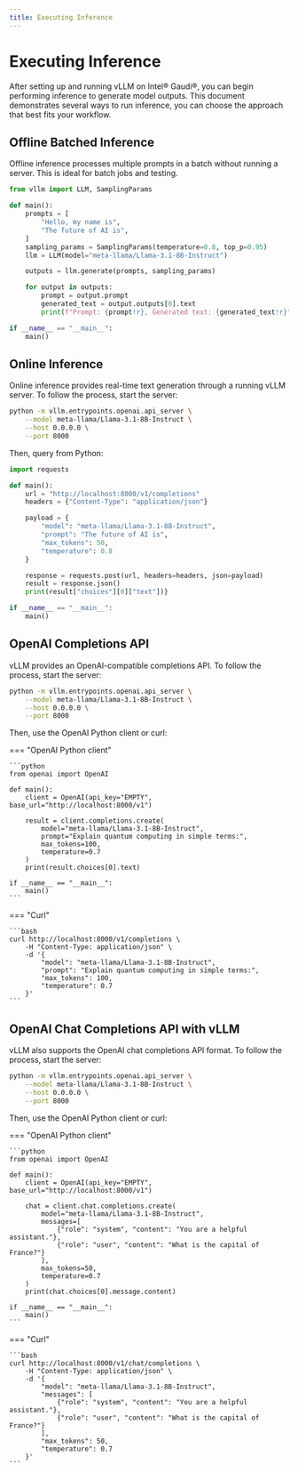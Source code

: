 ```yaml
---
title: Executing Inference
---
```


# Executing Inference

After setting up and running vLLM on Intel® Gaudi®, you can begin performing inference to generate model outputs. This document demonstrates several ways to run inference, you can choose the approach that best fits your workflow.

## Offline Batched Inference

Offline inference processes multiple prompts in a batch without running a server. This is ideal for batch jobs and testing.

```python
from vllm import LLM, SamplingParams

def main():
    prompts = [
        "Hello, my name is",
        "The future of AI is",
    ]
    sampling_params = SamplingParams(temperature=0.8, top_p=0.95)
    llm = LLM(model="meta-llama/Llama-3.1-8B-Instruct")

    outputs = llm.generate(prompts, sampling_params)

    for output in outputs:
        prompt = output.prompt
        generated_text = output.outputs[0].text
        print(f"Prompt: {prompt!r}, Generated text: {generated_text!r}")

if __name__ == "__main__":
    main()

```

## Online Inference

Online inference provides real-time text generation through a running vLLM server. To follow the process, start the server:

```bash
python -m vllm.entrypoints.openai.api_server \
    --model meta-llama/Llama-3.1-8B-Instruct \
    --host 0.0.0.0 \
    --port 8000
```

Then, query from Python:

```python
import requests

def main():
    url = "http://localhost:8000/v1/completions"
    headers = {"Content-Type": "application/json"}

    payload = {
        "model": "meta-llama/Llama-3.1-8B-Instruct",
        "prompt": "The future of AI is",
        "max_tokens": 50,
        "temperature": 0.8
    }

    response = requests.post(url, headers=headers, json=payload)
    result = response.json()
    print(result["choices"][0]["text"])}

if __name__ == "__main__":
    main()

```

## OpenAI Completions API

vLLM provides an OpenAI-compatible completions API. To follow the process, start the server:

```bash
python -m vllm.entrypoints.openai.api_server \
    --model meta-llama/Llama-3.1-8B-Instruct \
    --host 0.0.0.0 \
    --port 8000
```

Then, use the OpenAI Python client or curl:

=== "OpenAI Python client"

    ```python
    from openai import OpenAI

    def main():
        client = OpenAI(api_key="EMPTY", base_url="http://localhost:8000/v1")

        result = client.completions.create(
            model="meta-llama/Llama-3.1-8B-Instruct",
            prompt="Explain quantum computing in simple terms:",
            max_tokens=100,
            temperature=0.7
        )
        print(result.choices[0].text)

    if __name__ == "__main__":
        main()
    ```

=== "Curl"

    ```bash
    curl http://localhost:8000/v1/completions \
        -H "Content-Type: application/json" \
        -d '{
            "model": "meta-llama/Llama-3.1-8B-Instruct",
            "prompt": "Explain quantum computing in simple terms:",
            "max_tokens": 100,
            "temperature": 0.7
        }'
    ```

## OpenAI Chat Completions API with vLLM

vLLM also supports the OpenAI chat completions API format. To follow the process, start the server:

```bash
python -m vllm.entrypoints.openai.api_server \
    --model meta-llama/Llama-3.1-8B-Instruct \
    --host 0.0.0.0 \
    --port 8000
```

Then, use the OpenAI Python client or curl:

=== "OpenAI Python client"

    ```python
    from openai import OpenAI

    def main():
        client = OpenAI(api_key="EMPTY", base_url="http://localhost:8000/v1")

        chat = client.chat.completions.create(
            model="meta-llama/Llama-3.1-8B-Instruct",
            messages=[
                {"role": "system", "content": "You are a helpful assistant."},
                {"role": "user", "content": "What is the capital of France?"}
            ],
            max_tokens=50,
            temperature=0.7
        )
        print(chat.choices[0].message.content)

    if __name__ == "__main__":
        main()
    ```

=== "Curl"

    ```bash
    curl http://localhost:8000/v1/chat/completions \
        -H "Content-Type: application/json" \
        -d '{
            "model": "meta-llama/Llama-3.1-8B-Instruct",
            "messages": [
                {"role": "system", "content": "You are a helpful assistant."},
                {"role": "user", "content": "What is the capital of France?"}
            ],
            "max_tokens": 50,
            "temperature": 0.7
        }'
    ```
